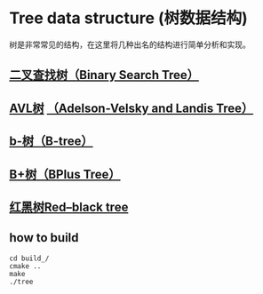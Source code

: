 # Tree data structure (树数据结构)
树是非常常见的结构，在这里将几种出名的结构进行简单分析和实现。
## [二叉查找树](./doc/bst.md)[（Binary Search Tree）](https://en.wikipedia.org/wiki/Binary_search_tree)
## [AVL树](./doc/avlt.md) [（Adelson-Velsky and Landis Tree）](https://en.wikipedia.org/wiki/AVL_tree)
## [b-树](./doc/btree.md)[（B-tree）](https://en.wikipedia.org/wiki/B-tree)
## [B+树](./doc/bptree.md)[（BPlus Tree）](https://en.wikipedia.org/wiki/B%2B_tree)
## [红黑树](./doc/redblacktree.md)[Red–black tree](https://en.wikipedia.org/wiki/Red%E2%80%93black_tree)

## how to build
```
cd build_/
cmake ..
make
./tree
```
